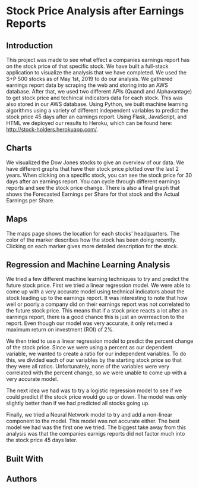 # Stock Price Analysis after Earnings Reports

## Introduction

This project was made to see what effect a companies earnings report has on the stock price of that specific stock. We have built a full-stack application to visualize the analysis that we have completed. We used the S+P 500 stocks as of May 1st, 2019 to do our analysis. We gathered earnings report data by scraping the web and storing into an AWS database. After that, we used two different APIs (Quandl and Alphavantage) to get stock price and techincal indicators data for each stock. This was also stored in our AWS database. Using Python, we built machine learning algorithms using a variety of different independent variables to predict the stock price 45 days after an earnings report. Using Flask, JavaScript, and HTML we deployed our results to Heroku, which can be found here: http://stock-holders.herokuapp.com/. 

## Charts

We visualized the Dow Jones stocks to give an overview of our data. We have different graphs that have their stock price plotted over the last 2 years. When clicking on a specific stock, you can see the stock price for 30 days after an earnings report. You can cycle through different earnings reports and see the stock price change. There is also a final graph that shows the Forecasted Earnings per Share for that stock and the Actual Earnings per Share.

## Maps

The maps page shows the location for each stocks' headquarters. The color of the marker describes how the stock has been doing recently. Clicking on each marker gives more detailed description for the stock.

## Regression and Machine Learning Analysis

We tried a few different machine learning techniques to try and predict the future stock price. First we tried a linear regression model. We were able to come up with a very accurate model using technical indicators about the stock leading up to the earnings report. It was interesting to note that how well or poorly a company did on their earnings report was not correlated to the future stock price. This means that if a stock price reacts a lot after an earnings report, there is a good chance this is just an overreaction to the report. Even though our model was very accurate, it only returned a maximum return on investment (ROI) of 2%. 

We then tried to use a linear regression model to predict the percent change of the stock price. Since we were using a percent as our dependent variable, we wanted to create a ratio for our independent variables. To do this, we divided each of our variables by the starting stock price so that they were all ratios. Unfortunately, none of the variables were very correlated with the percent change, so we were unable to come up with a very accurate model.

The next idea we had was to try a logistic regression model to see if we could predict if the stock price would go up or down. The model was only slightly better than if we had predicted all stocks going up. 

Finally, we tried a Neural Network model to try and add a non-linear component to the model. This model was not accurate either. The best model we had was the first one we tried. The biggest take away from this analysis was that the companies earnigs reports did not factor much into the stock price 45 days later.

## Built With

## Authors
